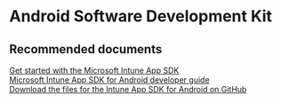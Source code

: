 <properties
	pageTitle="Android Software Development Kit (SDK)"
	description="Android Software Development Kit (SDK)"
	service="microsoft.intune"
	resource="intune"
	authors="mackie1604"
	displayOrder=""
	selfHelpType="generic"
	supportTopicIds="32553378"
	resourceTags=""
	productPesIds="15584"
	cloudEnvironments="public"
/>

# Android Software Development Kit 

## **Recommended documents**

[Get started with the Microsoft Intune App SDK](https://docs.microsoft.com/intune/app-sdk-get-started)<br>
[Microsoft Intune App SDK for Android developer guide](https://docs.microsoft.com/intune/app-sdk-android)<br>
[Download the files for the Intune App SDK for Android on GitHub](https://github.com/msintuneappsdk/ms-intune-app-sdk-android)<br>



